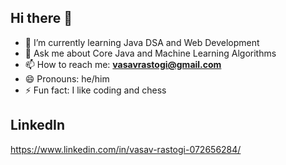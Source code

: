 ## Hi there 👋
- 🌱 I’m currently learning Java DSA and Web Development
- 💬 Ask me about Core Java and Machine Learning Algorithms
- 📫 How to reach me: **vasavrastogi@gmail.com**
- 😄 Pronouns: he/him
- ⚡ Fun fact: I like coding and chess

## LinkedIn
https://www.linkedin.com/in/vasav-rastogi-072656284/
